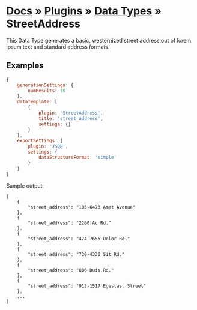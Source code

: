 # [Docs](../../../../../docs/README.md) &raquo; [Plugins](../../README.md) &raquo; [Data Types](../README.md) &raquo; StreetAddress

This Data Type generates a basic, westernized street address out of lorem ipsum text and standard address formats.


## Examples

```javascript
{
    generationSettings: {
        numResults: 10
    },
    dataTemplate: [
        {
            plugin: 'StreetAddress',
            title: 'street_address',
            settings: {}
        }
    ],
    exportSettings: {
        plugin: 'JSON',
        settings: {
            dataStructureFormat: 'simple'
        }
    }
}
```
 
Sample output:

```
[
    {
        "street_address": "105-6473 Amet Avenue"
    },
    {
        "street_address": "2200 Ac Rd."
    },
    {
        "street_address": "474-7655 Dolor Rd."
    },
    {
        "street_address": "720-4330 Sit Rd."
    },
    {
        "street_address": "806 Duis Rd."
    },
    {
        "street_address": "912-1517 Egestas. Street"
    },
    ...
]
```
